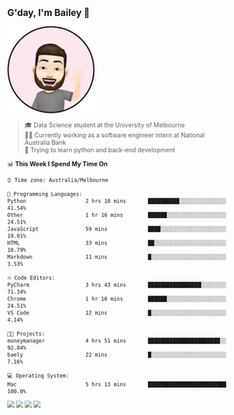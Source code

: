 ## G'day, I'm Bailey 👋

<img src="https://raw.githubusercontent.com/baely/baely/master/image.png" width="200px">

> 🎓 Data Science student at the University of Melbourne <br>
> 👨‍💻 Currently working as a software engineer intern  at National Australia Bank <br>
> 🌱 Trying to learn python and back-end development

<!--START_SECTION:waka-->
📊 **This Week I Spend My Time On** 

```text
⌚︎ Time zone: Australia/Melbourne

💬 Programming Languages: 
Python                   2 hrs 10 mins       ██████████░░░░░░░░░░░░░░░   41.54% 
Other                    1 hr 16 mins        ██████░░░░░░░░░░░░░░░░░░░   24.51% 
JavaScript               59 mins             ████░░░░░░░░░░░░░░░░░░░░░   19.01% 
HTML                     33 mins             ██░░░░░░░░░░░░░░░░░░░░░░░   10.79% 
Markdown                 11 mins             █░░░░░░░░░░░░░░░░░░░░░░░░   3.53%

🔥 Code Editors: 
PyCharm                  3 hrs 43 mins       █████████████████░░░░░░░░   71.34% 
Chrome                   1 hr 16 mins        ██████░░░░░░░░░░░░░░░░░░░   24.51% 
VS Code                  12 mins             █░░░░░░░░░░░░░░░░░░░░░░░░   4.14%

🐱‍💻 Projects: 
moneymanager             4 hrs 51 mins       ███████████████████████░░   92.84% 
baely                    22 mins             █░░░░░░░░░░░░░░░░░░░░░░░░   7.16%

💻 Operating System: 
Mac                      5 hrs 13 mins       █████████████████████████   100.0%

```


<!--END_SECTION:waka-->

[<img height="40px" src="https://img.icons8.com/ios-filled/2x/linkedin.png">](https://linkedin.com/in/baileybutler1)
[<img height="40px" src="https://img.icons8.com/ios-filled/2x/github.png">](https://github.com/baely)
[<img height="40px" src="https://img.icons8.com/ios-filled/2x/salesforce.png">](https://trailblazer.me/id/baileybutler)
[<img height="40px" src="https://img.icons8.com/ios-filled/2x/instagram.png">](https://instagram.com/bae1y)
